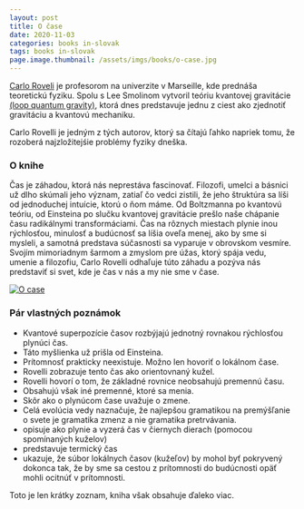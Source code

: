 ```yaml
---
layout: post
title: O čase
date: 2020-11-03
categories: books in-slovak
tags: books in-slovak
page.image.thumbnail: /assets/imgs/books/o-case.jpg
---
```


[Carlo Roveli](http://www.cpt.univ-mrs.fr/~rovelli/)
je profesorom na univerzite v Marseille, kde prednáša teoretickú fyziku. Spolu s Lee Smolinom vytvoril
teóriu kvantovej gravitácie [(loop quantum gravity)](https://en.wikipedia.org/wiki/Loop_quantum_gravity), ktorá dnes predstavuje jednu z ciest ako zjednotiť gravitáciu a kvantovú mechaniku.

Carlo Rovelli je jedným z tých autorov, ktorý sa čítajú ľahko napriek tomu, že rozoberá najzložitejśie problémy
fyziky dneška.


### O knihe

Čas je záhadou, ktorá nás neprestáva fascinovať. Filozofi, umelci a básnici už dlho skúmali jeho význam, 
zatiaľ čo vedci zistili, že jeho štruktúra sa líši od jednoduchej intuície, ktorú o ňom máme. 
Od Boltzmanna po kvantovú teóriu, od Einsteina po slučku kvantovej gravitácie prešlo naše chápanie 
času radikálnymi transformáciami. Čas na rôznych miestach plynie inou rýchlosťou, minulosť a budúcnosť
 sa líšia oveľa menej, ako by sme si mysleli, a samotná predstava súčasnosti sa vyparuje v obrovskom
 vesmíre. Svojím mimoriadnym šarmom a zmyslom pre úžas, ktorý spája vedu, umenie a filozofiu, 
 Carlo Rovelli odhaľuje túto záhadu a pozýva nás predstaviť si svet, kde je čas v nás a my nie 
 sme v čase.
 
[![O case](https://www.martinus.sk/?uItem=275882&z=JZKXBM&utm_source=z%3DJZKXBM&utm_medium=url&utm_campaign=partner)](/assets/imgs/books/o-case.jpg)
 
 
### Pár vlastných poznámok

- Kvantové superpozície časov rozbýjajú jednotný rovnakou rýchlosťou plynúci čas.
- Táto myšlienka už prišla od Einsteina.
- Prítomnosť prakticky neexistuje. Možno len hovoriť o lokálnom čase.
- Rovelli zobrazuje tento čas ako orientovnaný kužel.
- Rovelli hovorí o tom, že základné rovnice neobsahujú premennú času.
- Obsahujú však iné premenné, ktoré sa menia.
- Skôr ako o plynúcom čase uvažuje o zmene.
- Celá evolúcia vedy naznačuje, že najlepšou gramatikou na premýšľanie o svete je gramatika zmenz a nie gramatika pretrvávania.
- opisuje ako plynie a vyzerá čas v čiernych dierach (pomocou spomínaných kuželov)
- predstavuje termický čas
- ukazuje, že súbor lokálnych časov (kužeľov) by mohol byť pokryvený dokonca tak, že by sme sa cestou z prítomnosti do budúcnosti opäť mohli ocitnúť v prítomnosti.


Toto je len krátky zoznam, kniha však obsahuje ďaleko viac. 

<script type="text/javascript" src="//partner.mrtns.eu/banners/banner.js?type=banner&brand_id=1&uItem=275882&size=full&show_price=1&color=white&z=JZKXBM"></script>
